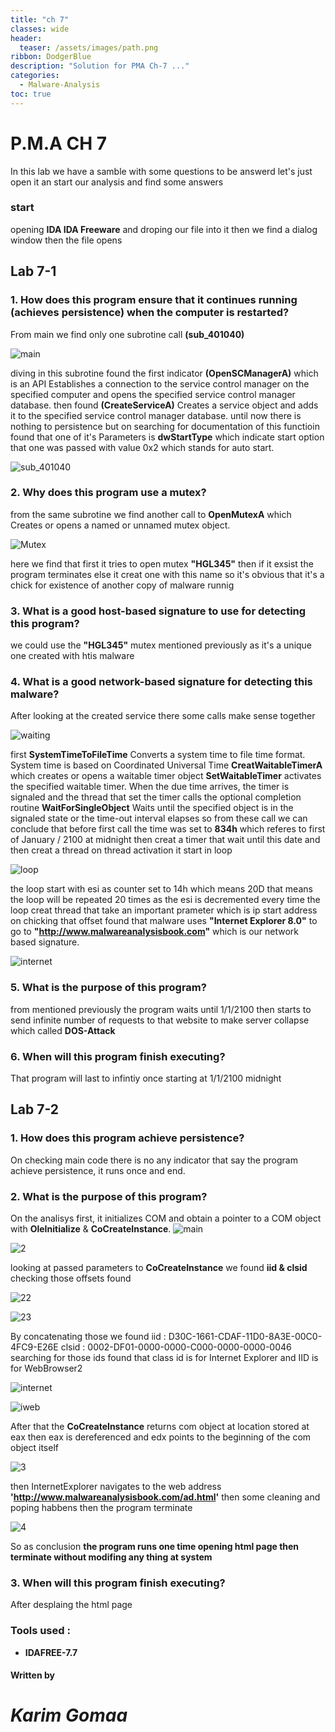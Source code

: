 ```yaml
---
title: "ch 7"
classes: wide
header:
  teaser: /assets/images/path.png
ribbon: DodgerBlue
description: "Solution for PMA Ch-7 ..."
categories:
  - Malware-Analysis
toc: true
---
```


# P.M.A CH 7

In this lab we have a samble with some questions to be answerd let's just open it an start our analysis and find some answers

### start
opening **IDA  IDA Freeware** and droping our file into it then we find a dialog window then the file opens

## Lab 7-1

### 1. How does this program ensure that it continues running (achieves persistence) when the computer is restarted?

From main we find only one subrotine call **(sub_401040)**

![main](/assets/images/malware-analysis/sol-practical%20malware%20analysis/ch_7/pics/main.png)

diving in this subrotine found the first indicator **(OpenSCManagerA)** which is an API Establishes a connection to the service control manager on the specified computer and opens the specified service control manager database.
then found **(CreateServiceA)** Creates a service object and adds it to the specified service control manager database.
until now there is nothing to persistence but on searching for documentation of this functioin found that one of it's Parameters is **dwStartType** which indicate start option 
that one was passed with value 0x2 which stands for auto start.

![sub_401040](/assets/images/malware-analysis/sol-practical%20malware%20analysis/ch_7/pics/401040.png)

### 2. Why does this program use a mutex?
from the same subrotine we find another call to **OpenMutexA** which Creates or opens a named or unnamed mutex object.

![Mutex](/assets/images/malware-analysis/sol-practical%20malware%20analysis/ch_7/pics/mutex.png)

here we find that first it tries to open mutex **"HGL345"** then if it exsist the program terminates else it creat one with this name so it's obvious that it's a chick for existence of another copy of malware runnig 

### 3. What is a good host-based signature to use for detecting this program?
we could use the **"HGL345"** mutex mentioned previously
as it's a unique one created with htis malware

### 4. What is a good network-based signature for detecting this malware?
After looking at the created service there some calls make sense together 

![waiting](/assets/images/malware-analysis/sol-practical%20malware%20analysis/ch_7/pics/waiting.png)

first **SystemTimeToFileTime** Converts a system time to file time format. System time is based on Coordinated Universal Time
**CreatWaitableTimerA** which creates or opens a waitable timer object
**SetWaitableTimer** activates the specified waitable timer. When the due time arrives, the timer is signaled and the thread that set the timer calls the optional completion routine
**WaitForSingleObject** Waits until the specified object is in the signaled state or the time-out interval elapses
so from these call we can conclude that before first call the time was set to **834h** which referes to first of January / 2100 at midnight then creat a timer that wait until this date and then creat a thread on thread activation it start in loop 

![loop](/assets/images/malware-analysis/sol-practical%20malware%20analysis/ch_7/pics/loop.png)

the loop start with esi as counter set to 14h which means 20D that means the loop will be repeated 20 times as the esi is decremented every time the loop creat thread that take an important prameter which is ip start address 
on chicking that offset found that malware uses **"Internet Explorer 8.0"** to go to **"http://www.malwareanalysisbook.com"** which is our network based signature.

![internet](/assets/images/malware-analysis/sol-practical%20malware%20analysis/ch_7/pics/internet.png)

### 5. What is the purpose of this program?
from mentioned previously the program waits until 1/1/2100 then starts to send infinite number of requests to that website to make server collapse which called **DOS-Attack** 

### 6. When will this program finish executing?
That program will last to infintiy once starting at 1/1/2100 midnight

## Lab 7-2

### 1. How does this program achieve persistence?
On checking main code there is no any indicator that say the program achieve persistence, it runs once and end.

### 2. What is the purpose of this program?
On the analisys first, it initializes COM and obtain a pointer to a COM object with **OleInitialize** & **CoCreateInstance**.
![main](/assets/images/malware-analysis/sol-practical%20malware%20analysis/ch_7/pics/2/main.png)

![2](pics/2/2.png)

looking at passed parameters to **CoCreateInstance** we found **iid & clsid** 
checking those offsets found

![22](pics/2/22.png)

![23](pics/2/23.png)

By concatenating those we found 
iid : D30C-1661-CDAF-11D0-8A3E-00C0-4FC9-E26E
clsid : 0002-DF01-0000-0000-C000-0000-0000-0046
searching for those ids found that 
class id is for Internet Explorer and IID is for WebBrowser2

![internet](/assets/images/malware-analysis/sol-practical%20malware%20analysis/ch_7/pics/2/internet.png)

![iweb](/assets/images/malware-analysis/sol-practical%20malware%20analysis/ch_7/pics/2/iweb.png)

After that the **CoCreateInstance** returns com object at location stored at eax then eax is dereferenced and edx points to the beginning of the com object itself

![3](/assets/images/malware-analysis/sol-practical%20malware%20analysis/ch_7/pics/2/3.png)

then InternetExplorer navigates to the web address **'http://www.malwareanalysisbook.com/ad.html'**
then some cleaning and poping habbens then the program terminate 

![4](/assets/images/malware-analysis/sol-practical%20malware%20analysis/ch_7/pics/2/4.png)

So as conclusion **the program runs one time opening html page then terminate without modifing any thing at system**

### 3. When will this program finish executing?
After desplaing the html page


### Tools used :

- **IDAFREE-7.7**

#### Written by

# *Karim Gomaa*